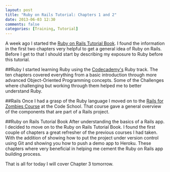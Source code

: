 ```yaml
---
layout: post
title: "Ruby on Rails Tutorial: Chapters 1 and 2"
date: 2013-06-03 12:30
comments: false
categories: [Training, Tutorial] 
---
```


A week ago I started the [Ruby on Rails Tutorial Book](http://ruby.railstutorial.org/ruby-on-rails-tutorial-book).
I found the information in the first two chapters very helpful to get a general idea  of Ruby on Rails.
Before I get to that I should start by describing my exposure to Ruby before this tutorial.

<!-- more -->

##Ruby
I started learning Ruby using the [Codecademy's](http://www.codecademy.com/tracks/ruby) Ruby track.
The ten chapters covered everything from a basic introduction through more advanced Object-Oriented Programming concepts.
Some of the Challenges where challenging but working through them helped me to better understand Ruby.

##Rails
Once I had a grasp of the Ruby language I moved on to the [Rails for Zombies Course](http://www.codeschool.com/courses/rails-for-zombies-redux) at the Code School.
That course gave a general overview of the components that are part of a Rails project.

##Ruby on Rails Tutorial Book
After understanding the basics of a Rails app.
I decided to move on to the Ruby on Rails Tutorial Book.
I found the first couple of chapters a great refresher of the previous courses I had taken.
With the addition of showing how to put the project under version control using Git and showing you how to push a demo app to Heroku.
These chapters where very beneficial in helping me cement the Ruby on Rails app building process.

That is all for today I will cover Chapter 3 tomorrow.

